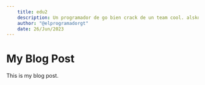 ```yaml
---
    title: edu2
    description: Un programador de go bien crack de un team cool. alskdjfa sdflkasdjf l;kasjdf asldkfj al;ksdjflkasj dfljka sd;lfkjaskld  ;lskadjflkasjdflkj asldkfjlaskd flkajsdflkjalskdfj lkasdf
    author: "@elprogramadorgt"
    date: 26/Jun/2023
---
```

# My Blog Post
This is my blog post.
